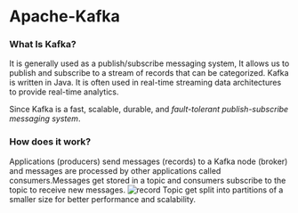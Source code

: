 # Apache-Kafka
### What Is Kafka?
It is generally used as a publish/subscribe messaging system, It allows us to publish and subscribe to a stream of records that can be categorized. Kafka is written in Java. It is often used in real-time streaming data architectures to provide real-time analytics.<p> Since Kafka is a fast, scalable, durable, and *fault-tolerant publish-subscribe messaging system*.</p>
### How does it work?
Applications (producers) send messages (records) to a Kafka node (broker) and messages are processed by other applications called consumers.Messages get stored in a topic and consumers subscribe to the topic to receive new messages.
![record](https://user-images.githubusercontent.com/36330171/64907248-1ba33580-d705-11e9-93a1-630cbeed5268.png)
Topic get split into partitions of a smaller size for better performance and scalability.
